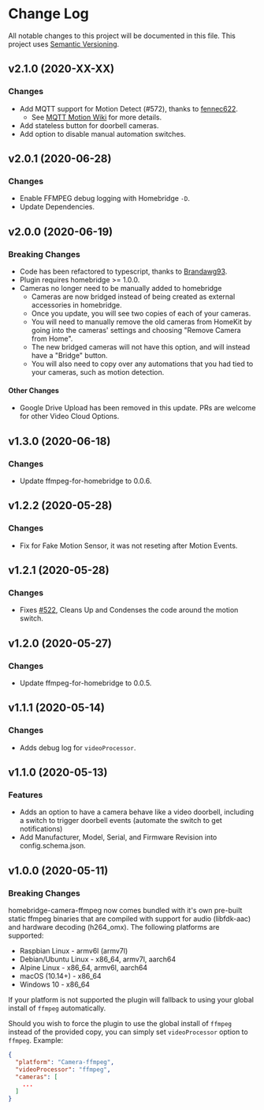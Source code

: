 # Change Log

All notable changes to this project will be documented in this file. This project uses [Semantic Versioning](https://semver.org/).

## v2.1.0 (2020-XX-XX)

  ### Changes

  * Add MQTT support for Motion Detect (#572), thanks to [fennec622](https://github.com/fennec622).
  	* See [MQTT Motion Wiki](https://github.com/homebridge-plugins/homebridge-camera-ffmpeg/wiki/MQTT-Motion) for more details.
  * Add stateless button for doorbell cameras.
  * Add option to disable manual automation switches.

## v2.0.1 (2020-06-28)

  ### Changes

  * Enable FFMPEG debug logging with Homebridge `-D`.
  * Update Dependencies.

## v2.0.0 (2020-06-19)

### Breaking Changes

* Code has been refactored to typescript, thanks to [Brandawg93](https://github.com/Brandawg93).
* Plugin requires homebridge >= 1.0.0.
* Cameras no longer need to be manually added to homebridge
	* Cameras are now bridged instead of being created as external accessories in homebridge. 
	* Once you update, you will see two copies of each of your cameras.
	* You will need to manually remove the old cameras from HomeKit by going into the cameras' settings and choosing "Remove Camera from Home". 
	* The new bridged cameras will not have this option, and will instead have a "Bridge" button.
	* You will also need to copy over any automations that you had tied to your cameras, such as motion detection.

#### Other Changes

* Google Drive Upload has been removed in this update. PRs are welcome for other Video Cloud Options.

## v1.3.0 (2020-06-18)

### Changes
* Update ffmpeg-for-homebridge to 0.0.6.

## v1.2.2 (2020-05-28)

### Changes
* Fix for Fake Motion Sensor, it was not reseting after Motion Events.

## v1.2.1 (2020-05-28)

### Changes
* Fixes [#522](https://github.com/homebridge-plugins/homebridge-camera-ffmpeg/issues/522), Cleans Up and Condenses the code around the motion switch.

## v1.2.0 (2020-05-27)

### Changes
* Update ffmpeg-for-homebridge to 0.0.5.

## v1.1.1 (2020-05-14)

### Changes
* Adds debug log for `videoProcessor`.

## v1.1.0 (2020-05-13)

### Features
* Adds an option to have a camera behave like a video doorbell, including a switch to trigger doorbell events (automate the switch to get notifications)
* Add Manufacturer, Model, Serial, and Firmware Revision into config.schema.json.

## v1.0.0 (2020-05-11)

### Breaking Changes

homebridge-camera-ffmpeg now comes bundled with it's own pre-built static ffmpeg binaries that are compiled with support for audio (libfdk-aac) and hardware decoding (h264_omx). The following platforms are supported:

* Raspbian Linux - armv6l (armv7l)
* Debian/Ubuntu Linux	- x86_64, armv7l, aarch64
* Alpine Linux - x86_64, armv6l, aarch64
* macOS (10.14+) - x86_64
* Windows 10 - x86_64

If your platform is not supported the plugin will fallback to using your global install of `ffmpeg` automatically.

Should you wish to force the plugin to use the global install of `ffmpeg` instead of the provided copy, you can simply set `videoProcessor` option to `ffmpeg`. Example:

```json
{
  "platform": "Camera-ffmpeg",
  "videoProcessor": "ffmpeg",
  "cameras": [
    ...
  ]
}
```
